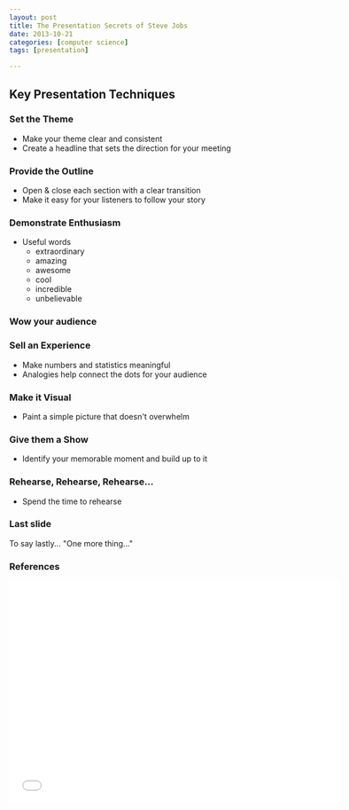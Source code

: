 ```yaml
---
layout: post
title: The Presentation Secrets of Steve Jobs
date: 2013-10-21
categories: [computer science]
tags: [presentation]

---
```



## Key Presentation Techniques

### Set the Theme

* Make your theme clear and consistent
* Create a headline that sets the direction for your meeting

### Provide the Outline

* Open & close each section with a clear transition
* Make it easy for your listeners to follow your story

### Demonstrate Enthusiasm

* Useful words
	* extraordinary
	* amazing
	* awesome
	* cool
	* incredible
	* unbelievable
	
### Wow your audience

### Sell an Experience

* Make numbers and statistics meaningful
* Analogies help connect the dots for your audience

### Make it Visual

* Paint a simple picture that doesn't overwhelm

### Give them a Show

* Identify your memorable moment and build up to it

### Rehearse, Rehearse, Rehearse...

* Spend the time to rehearse

### Last slide
To say lastly... "One more thing..."


### References

<iframe width="600" height="400" src="//www.youtube.com/embed/k-zMRPZpvcw" frameborder="0" allowfullscreen></iframe>